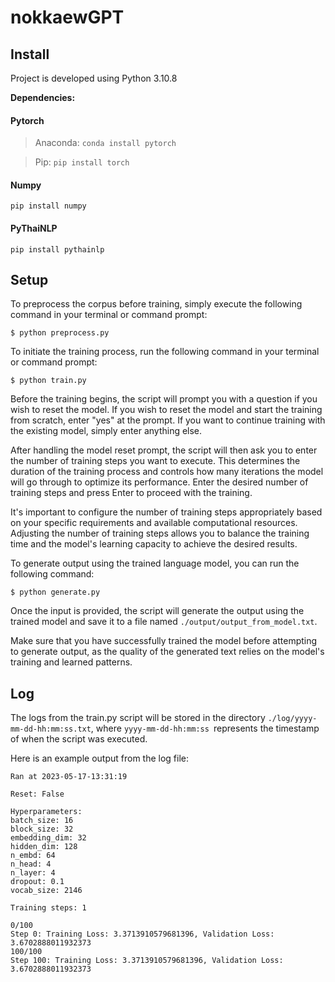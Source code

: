 # nokkaewGPT
## Install
Project is developed using Python 3.10.8

**Dependencies:**
#### Pytorch

> Anaconda: `conda install pytorch`

> Pip: `pip install torch`

#### Numpy

`pip install numpy`

#### PyThaiNLP

`pip install pythainlp`

## Setup
To preprocess the corpus before training, simply execute the following command in your terminal or command prompt:
```
$ python preprocess.py
```

To initiate the training process, run the following command in your terminal or command prompt:
```
$ python train.py
```
Before the training begins, the script will prompt you with a question if you wish to reset the model. If you wish to reset the model and start the training from scratch, enter "yes" at the prompt. If you want to continue training with the existing model, simply enter anything else.

After handling the model reset prompt, the script will then ask you to enter the number of training steps you want to execute. This determines the duration of the training process and controls how many iterations the model will go through to optimize its performance. Enter the desired number of training steps and press Enter to proceed with the training.

It's important to configure the number of training steps appropriately based on your specific requirements and available computational resources. Adjusting the number of training steps allows you to balance the training time and the model's learning capacity to achieve the desired results.

To generate output using the trained language model, you can run the following command:
```
$ python generate.py
```
Once the input is provided, the script will generate the output using the trained model and save it to a file named `./output/output_from_model.txt`.

Make sure that you have successfully trained the model before attempting to generate output, as the quality of the generated text relies on the model's training and learned patterns.

## Log
The logs from the train.py script will be stored in the directory `./log/yyyy-mm-dd-hh:mm:ss.txt`, where `yyyy-mm-dd-hh:mm:ss `represents the timestamp of when the script was executed.

Here is an example output from the log file:
```
Ran at 2023-05-17-13:31:19

Reset: False

Hyperparameters:
batch_size: 16
block_size: 32
embedding_dim: 32
hidden_dim: 128
n_embd: 64
n_head: 4
n_layer: 4
dropout: 0.1
vocab_size: 2146

Training steps: 1

0/100
Step 0: Training Loss: 3.3713910579681396, Validation Loss: 3.6702888011932373
100/100
Step 100: Training Loss: 3.3713910579681396, Validation Loss: 3.6702888011932373
```
